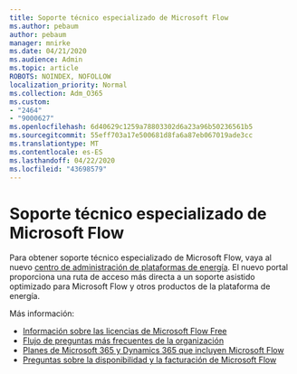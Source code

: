 ```yaml
---
title: Soporte técnico especializado de Microsoft Flow
ms.author: pebaum
author: pebaum
manager: mnirke
ms.date: 04/21/2020
ms.audience: Admin
ms.topic: article
ROBOTS: NOINDEX, NOFOLLOW
localization_priority: Normal
ms.collection: Adm_O365
ms.custom:
- "2464"
- "9000627"
ms.openlocfilehash: 6d40629c1259a78803302d6a23a96b50236561b5
ms.sourcegitcommit: 55eff703a17e500681d8fa6a87eb067019ade3cc
ms.translationtype: MT
ms.contentlocale: es-ES
ms.lasthandoff: 04/22/2020
ms.locfileid: "43698579"
---
```

# <a name="microsoft-flow-specialized-support"></a>Soporte técnico especializado de Microsoft Flow

Para obtener soporte técnico especializado de Microsoft Flow, vaya al nuevo [centro de administración de plataformas de energía](https://aka.ms/flowadminsupport). El nuevo portal proporciona una ruta de acceso más directa a un soporte asistido optimizado para Microsoft Flow y otros productos de la plataforma de energía.

Más información:
- [Información sobre las licencias de Microsoft Flow Free](https://go.microsoft.com/fwlink/?linkid=2095610)
- [Flujo de preguntas más frecuentes de la organización](https://go.microsoft.com/fwlink/?linkid=2072608)
- [Planes de Microsoft 365 y Dynamics 365 que incluyen Microsoft Flow](https://go.microsoft.com/fwlink/?linkid=2072406)
- [Preguntas sobre la disponibilidad y la facturación de Microsoft Flow](https://go.microsoft.com/fwlink/?linkid=2072612)